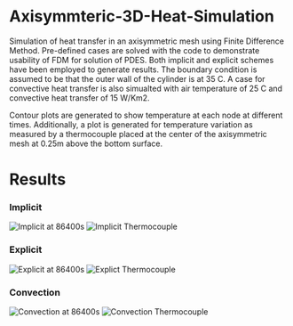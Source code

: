 # Axisymmteric-3D-Heat-Simulation
Simulation of heat transfer in an axisymmetric mesh using Finite Difference Method.
Pre-defined cases are solved with the code to demonstrate usability of FDM for solution of PDES. Both implicit and explicit schemes have been employed to generate results. The boundary condition is assumed to be that the outer wall of the cylinder is at 35 C.
A case for convective heat transfer is also simualted with air temperature of 25 C and convective heat transfer of 15 W/Km2.

Contour plots are generated to show temperature at each node at different times. Additionally, a plot is generated for temperature variation as measured by a thermocouple placed at the center of the axisymmetric mesh at 0.25m above the bottom surface.

# Results
### Implicit
![Implicit at 86400s](https://user-images.githubusercontent.com/60822455/208429636-61c25c82-94fc-4289-a09f-8fa5f57e781e.png)
![Implicit Thermocouple](https://user-images.githubusercontent.com/60822455/208429965-9ed7e1b6-6b74-48d7-a306-3c5ad8e0478b.png)

### Explicit
![Explicit at 86400s](https://user-images.githubusercontent.com/60822455/208429683-7642e54d-2b9d-443c-884f-e836c328f742.png)
![Explict Thermocouple](https://user-images.githubusercontent.com/60822455/208430015-59a4b948-a7c9-4120-8ee7-ce8ac1e7b064.png)

### Convection
![Convection at 86400s](https://user-images.githubusercontent.com/60822455/208429713-06f41fd9-356a-493e-8eda-59a3fb61c23c.png)
![Convection Thermocouple](https://user-images.githubusercontent.com/60822455/208430032-ef9e0e87-fbe2-46bd-adb8-b8ae6df13f3f.png)
